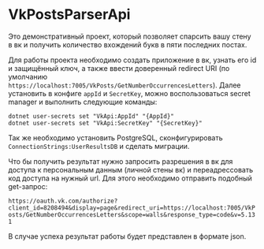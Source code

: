 # VkPostsParserApi

Это демонстративный проект, который позволяет спарсить вашу стену в вк и 
получить количество вхождений букв в пяти последних постах.

Для работы проекта необходимо создать приложение в вк, узнать его id и защищённый ключ,
а также ввести доверенный redirect URI 
(по умолчанию ``https://localhost:7005/VkPosts/GetNumberOccurrencesLetters``). 
Далее установить в конфиге `appId` и `SecretKey`, можно воспользоваться secret manager и 
выполнить следующие команды:
```
dotnet user-secrets set "VkApi:AppId" "{AppId}"
dotnet user-secrets set "VkApi:SecretKey" "{SecretKey}"
```

Так же необходимо установить PostgreSQL, сконфигурировать ``ConnectionStrings:UserResultsDB`` и сделать миграции.

Что бы получить результат нужно запросить разрешения в вк для доступа к персональным данным 
(личной стены вк) и переадрессовать код доступа на нужный url. 
Для этого необходимо отправить подобный get-запрос:

``https://oauth.vk.com/authorize?client_id=8208494&display=page&redirect_uri=https://localhost:7005/VkPosts/GetNumberOccurrencesLetters&scope=walls&response_type=code&v=5.131``

В случае успеха результат работы будет представлен в формате json.
